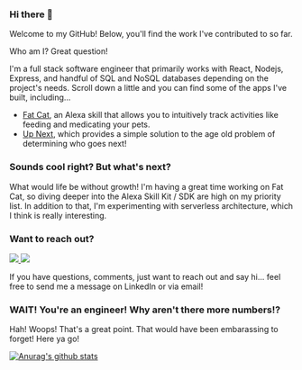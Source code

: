 ### Hi there 👋
Welcome to my GitHub!  Below, you'll find the work I've contributed to so far.

Who am I?  Great question!

I'm a full stack software engineer that primarily works with React, Nodejs, Express, and handful of SQL and NoSQL databases depending on the project's needs.  Scroll down a little and you can find some of the apps I've built, including... 
- [Fat Cat](https://github.com/AldosAC/fat-cat), an Alexa skill that allows you to intuitively track activities like feeding and medicating your pets.
- [Up Next](https://github.com/AldosAC/Up-Next), which provides a simple solution to the age old problem of determining who goes next!

### Sounds cool right?  But what's next?
What would life be without growth!  I'm having a great time working on Fat Cat, so diving deeper into the Alexa Skill Kit / SDK are high on my priority list.  In addition to that, I'm experimenting with serverless architecture, which I think is really interesting.

### Want to reach out?
<!-- LinkedIn Contact -->
<a href="https://www.linkedin.com/in/joelc/" target="_blank">
  <img src="https://img.shields.io/badge/-JOEL%20CARPENTER-blue?style=for-the-badge&logo=Linkedin&logoColor=white"/>
</a>
  
<!-- Email -->
<a href="mailto:aldosac@hotmail.com">
  <img src="https://img.shields.io/badge/EMAIL-aldosac@hotmail.com-d44638?style=for-the-badge"/>
</a>

If you have questions, comments, just want to reach out and say hi... feel free to send me a message on LinkedIn or via email!

### WAIT!  You're an engineer!  Why aren't there more numbers!?
Hah!  Woops!  That's a great point.  That would have been embarassing to forget!  Here ya go!

[![Anurag's github stats](https://github-readme-stats.vercel.app/api?username=aldosac&count_private=true)](https://github.com/anuraghazra/github-readme-stats)
